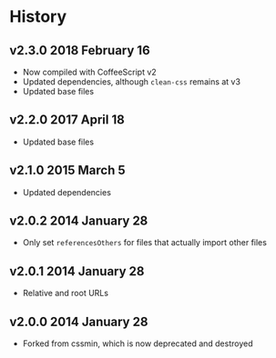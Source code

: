 # History

## v2.3.0 2018 February 16
- Now compiled with CoffeeScript v2
- Updated dependencies, although `clean-css` remains at v3
- Updated base files

## v2.2.0 2017 April 18
- Updated base files

## v2.1.0 2015 March 5
- Updated dependencies

## v2.0.2 2014 January 28
- Only set `referencesOthers` for files that actually import other files

## v2.0.1 2014 January 28
- Relative and root URLs

## v2.0.0 2014 January 28
- Forked from cssmin, which is now deprecated and destroyed
